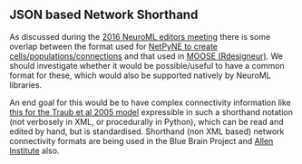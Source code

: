 ## JSON based Network Shorthand

As discussed during the [2016 NeuroML editors meeting](https://www.neuroml.org/workshops) there is some overlap between the format used for [NetPyNE to create cells/populations/connections](http://neurosimlab.org/netpyne/tutorial.html#network-parameters-tutorial-2) and that used in [MOOSE (Rdesigneur)](https://moose.ncbs.res.in/Rdesigneur/RdesigneurDocumentation.html). We should investigate whether it would be possible/useful to have a common format for these, which would also be supported natively by NeuroML libraries.

An end goal for this would be to have complex connectivity information like [this for the Traub et al 2005 model](https://github.com/OpenSourceBrain/Thalamocortical/blob/master/neuroConstruct/pythonScripts/netbuild/netConnList) expressible in such a shorthand notation (not verbosely in XML, or procedurally in Python), which can be read and edited by hand, but is standardised. Shorthand (non XML based) network connectivity formats are being used in the Blue Brain Project and [Allen Institute](http://neuralensemble.org/media/slides/Sergey_Gratiy_bionet_representation.pdf) also.
